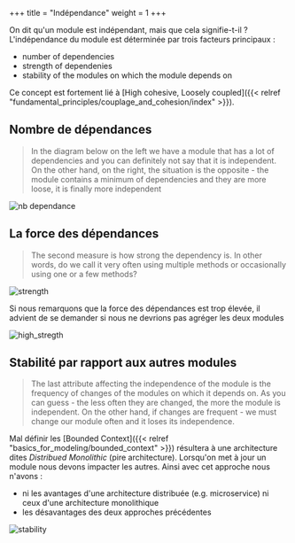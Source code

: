 +++
title = "Indépendance"
weight = 1
+++

On dit qu'un module est indépendant, mais que cela signifie-t-il ? L'indépendance du module est déterminée par trois facteurs principaux :

- number of dependencies
- strength of dependenies
- stability of the modules on which the module depends on

Ce concept est fortement lié à [High cohesive, Loosely coupled]({{< relref "fundamental_principles/couplage_and_cohesion/index" >}}).

## Nombre de dépendances
> In the diagram below on the left we have a module that has a lot of dependencies and you can definitely not say that it is independent. On the other hand, on the right, the situation is the opposite - the module contains a minimum of dependencies and they are more loose, it is finally more independent

![nb dependance](fundamental_principles/modularity/characteristics/images/nb_dep.png)

## La force des dépendances
> The second measure is how strong the dependency is. In other words, do we call it very often using multiple methods or occasionally using one or a few methods?

![strength](fundamental_principles/modularity/characteristics/images/strength.png)

Si nous remarquons que la force des dépendances est trop élevée, il advient de se demander si nous ne devrions pas agréger les deux modules

![high_stregth](fundamental_principles/modularity/characteristics/images/high_stregth.png)

## Stabilité par rapport aux autres modules

> The last attribute affecting the independence of the module is the frequency of changes of the modules on which it depends on. As you can guess - the less often they are changed, the more the module is independent. On the other hand, if changes are frequent - we must change our module often and it loses its independence.

Mal définir les [Bounded Context]({{< relref "basics_for_modeling/bounded_context" >}}) résultera à une architecture dites *Distribued Monolithic* (pire architecture). Lorsqu'on met à jour un module nous devons impacter les autres. Ainsi avec cet approche nous n'avons :
- ni les avantages d'une architecture distribuée (e.g. microservice) ni ceux d'une architecture monolithique
- les désavantages des deux approches précédentes

![stability](fundamental_principles/modularity/characteristics/images/stability.png)
